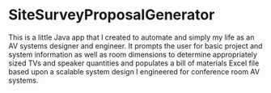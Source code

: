 # SiteSurveyProposalGenerator

This is a little Java app that I created to automate and simply my life as an AV systems designer and engineer. It prompts the user for basic project and system information as well as room dimensions to determine appropriately sized TVs and speaker quantities and populates a bill of materials Excel file based upon a scalable system design I engineered for conference room AV systems.
